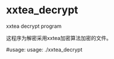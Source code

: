 # xxtea_decrypt
xxtea decrypt program

这程序为解密采用xxtea加密算法加密的文件。


#usage:
  usage: ./xxtea_decrypt <key> <sign length> <path>
